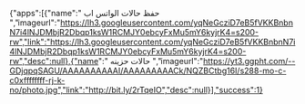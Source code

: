 {"apps":[{"name":" حفظ حالات الواتس اب
 ","imageurl":"https://lh3.googleusercontent.com/yqNeGcziD7eB5fVKKBnbnN7i4lNJDMbjR2Dbqp1ksW1RCMJY0ebcyFxMu5mY6kyjrK4=s200-rw","link":"https://lh3.googleusercontent.com/yqNeGcziD7eB5fVKKBnbnN7i4lNJDMbjR2Dbqp1ksW1RCMJY0ebcyFxMu5mY6kyjrK4=s200-rw","desc":null},{"name":" حالات حزينه 
 ","imageurl":"https://yt3.ggpht.com/--GDjqpqSAGU/AAAAAAAAAAI/AAAAAAAAACk/NQZBCtbg16I/s288-mo-c-c0xffffffff-rj-k-no/photo.jpg","link":"http://bit.ly/2rTqeIO","desc":null}],"success":1}
